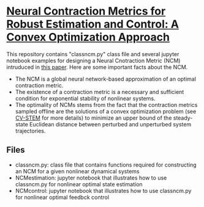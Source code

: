 # [Neural Contraction Metrics for Robust Estimation and Control: A Convex Optimization Approach](https://arxiv.org/abs/2006.04361)
This repository contains "classncm.py" class file and several jupyter notebook examples for designing a Neural Cnotraction Metric (NCM) intruduced in [this paper](https://arxiv.org/abs/2006.04361). Here are some important facts about the NCM.
* The NCM is a global neural network-based approximation of an optimal contraction metric.
* The existence of a contraction metric is a necessary and sufficient condition for exponential stability of nonlinear systems. 
* The optimality of NCMs stems from the fact that the contraction metrics sampled offline are the solutions of a convex optimization problem (see [CV-STEM](https://arxiv.org/abs/2006.04359) for more details) to minimize an upper bound of the steady-state Euclidean distance between perturbed and unperturbed system trajectories.
## Files
* classncm.py: class file that contains functions required for constructing an NCM for a given nonlinear dynamical systems
* NCMestimation: jupyter notebook that illustrates how to use classncm.py for nonlinear optimal state estimation
* NCMcontrol: jupyter notebook that illustrates how to use classncm.py for nonlinear optimal feedbck control
